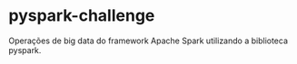 # pyspark-challenge
Operações de big data do framework Apache Spark utilizando a biblioteca pyspark.
